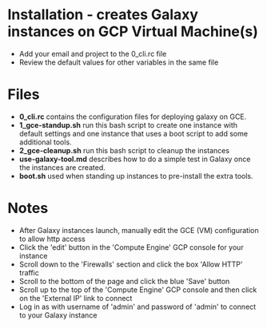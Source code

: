 # Installation - creates Galaxy instances on GCP Virtual Machine(s)

* Add your email and project to the 0_cli.rc file
* Review the default values for other variables in the same file

# Files
* **0_cli.rc** contains the configuration files for deploying galaxy on GCE.
* **1_gce-standup.sh** run this bash script to create one instance with default settings and one instance that uses a boot script to add some additional tools.
* **2_gce-cleanup.sh** run this bash script to cleanup the instances
* **use-galaxy-tool.md** describes how to do a simple test in Galaxy once the instances are created.
* **boot.sh** used when standing up instances to pre-install the extra tools. 

# Notes
* After Galaxy instances launch, manually edit the GCE (VM) configuration to allow http access
* Click the 'edit' button in the 'Compute Engine' GCP console for your instance
* Scroll down to the 'Firewalls' section and click the box 'Allow HTTP' traffic
* Scroll to the bottom of the page and click the blue 'Save' button
* Scroll up to the top of the 'Compute Engine' GCP console and then click on the 'External IP' link to connect
* Log in as with username of 'admin' and password of 'admin' to connect to your Galaxy instance
